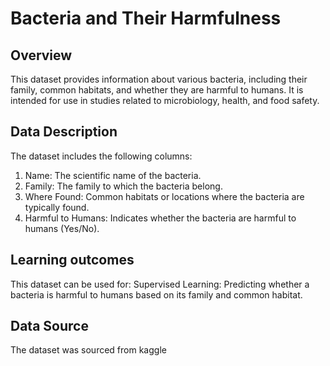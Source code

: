 # Bacteria and Their Harmfulness
## Overview
This dataset provides information about various bacteria, including their family, common habitats, and whether they are harmful to humans. 
It is intended for use in studies related to microbiology, health, and food safety.

## Data Description
The dataset includes the following columns:

1. Name: The scientific name of the bacteria.
2. Family: The family to which the bacteria belong.
3. Where Found: Common habitats or locations where the bacteria are typically found.
4. Harmful to Humans: Indicates whether the bacteria are harmful to humans (Yes/No).
   
## Learning outcomes
This dataset can be used for:
Supervised Learning:
Predicting whether a bacteria is harmful to humans based on its family and common habitat.


## Data Source
The dataset was sourced from kaggle
